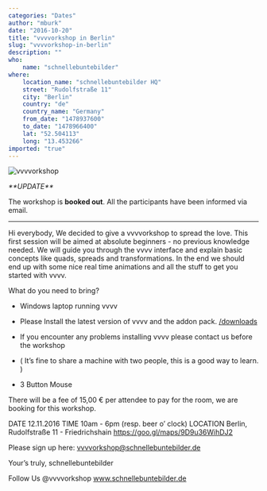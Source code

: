 ```yaml
---
categories: "Dates"
author: "mburk"
date: "2016-10-20"
title: "vvvvorkshop in Berlin"
slug: "vvvvorkshop-in-berlin"
description: ""
who: 
    name: "schnellebuntebilder"
where: 
    location_name: "schnellebuntebilder HQ"
    street: "Rudolfstraße 11"
    city: "Berlin"
    country: "de"
    country_name: "Germany"
    from_date: "1478937600"
    to_date: "1478966400"
    lat: "52.504113"
    long: "13.453266"
imported: "true"
---
```



![vvvvorkshop](vvvv.jpg) 


*\*\*UPDATE\*\**


The workshop is **booked out**.
All the participants have been informed via email.



-----------------------------------------------------------------------------------

Hi everybody,
We decided to give a vvvvorkshop to spread the love.
This first session will be aimed at absolute beginners - no previous knowledge needed.
We will guide you through the vvvv interface and explain basic concepts like quads, spreads and transformations. In the end we should end up with some nice real time animations and all the stuff to get you started with vvvv.

What do you need to bring?

* Windows laptop running vvvv
* Please Install the latest version of vvvv and the addon pack.
[/downloads](https://vvvv.org/downloads)

* If you encounter any problems installing vvvv please contact us before the workshop
* ( It’s fine to share a machine with two people, this is a good way to learn. )
* 3 Button Mouse

There will be a fee of 15,00 € per attendee to pay for the room, we are booking for this workshop.

DATE		12.11.2016
TIME		10am - 6pm (resp. beer o’ clock)
LOCATION	Berlin, Rudolfstraße 11 - Friedrichshain
		https://goo.gl/maps/9D9u36WihDJ2

Please sign up here: vvvvorkshop@schnellebuntebilder.de


Your’s truly,
schnellebuntebilder


Follow Us
@vvvvorkshop
www.schnellebuntebilder.de

